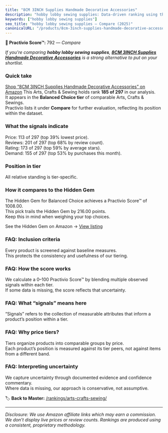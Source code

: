 ```yaml
---
title: "8CM 3INCH Supplies Handmade Decorative Accessories"
description: "hobby lobby sewing supplies: Data-driven ranking using the Practivio Score™. Positioned by quality, value, demand, findability, momentum."
keywords: ["hobby lobby sewing supplies"]
seo_title: "hobby lobby sewing supplies — Compare (2025)"
canonicalURL: "/products/8cm-3inch-supplies-handmade-decorative-accessories-B0BZRF9WVH/"
---
```


**🛒 Practivio Score™:** 792 — _Compare_


*If you're comparing **hobby lobby sewing supplies**, **[8CM 3INCH Supplies Handmade Decorative Accessories](https://www.amazon.com/dp/B0BZRF9WVH?tag=practivio-20)** is a strong alternative to put on your shortlist.*
### Quick take
[Shop “8CM 3INCH Supplies Handmade Decorative Accessories” on Amazon](https://www.amazon.com/dp/B0BZRF9WVH?tag=practivio-20)
This Arts, Crafts & Sewing holds rank **185 of 297** in our analysis.  
It appears in the **Balanced Choice tier** of comparable Arts, Crafts & Sewings.  
Practivio lists it under **Compare** for further evaluation, reflecting its position within the dataset.

### What the signals indicate
Price: 113 of 297 (top 39% lowest price).  
Reviews: 201 of 297 (top 68% by review count).  
Rating: 173 of 297 (top 59% by average stars).  
Demand: 155 of 297 (top 53% by purchases this month).

### Position in tier
All relative standing is tier-specific.

### How it compares to the Hidden Gem
The Hidden Gem for Balanced Choice achieves a Practivio Score™ of 1008.00.  
This pick trails the Hidden Gem by 216.00 points.  
Keep this in mind when weighing your top choices.  

See the Hidden Gem on Amazon → [View listing](https://www.amazon.com/dp/B09XR2LHHL?tag=practivio-20)

### FAQ: Inclusion criteria
Every product is screened against baseline measures.  
This protects the consistency and usefulness of our tiering.

### FAQ: How the score works
We calculate a 0–100 Practivio Score™ by blending multiple observed signals within each tier.  
If some data is missing, the score reflects that uncertainty.

### FAQ: What “signals” means here
“Signals” refers to the collection of measurable attributes that inform a product’s position within a tier.

### FAQ: Why price tiers?
Tiers organize products into comparable groups by price.  
Each product’s position is measured against its tier peers, not against items from a different band.

### FAQ: Interpreting uncertainty
We capture uncertainty through documented evidence and confidence commentary.  
Where data is missing, our approach is conservative, not assumptive.

<!-- Missing template for Compare/CompareWithinPriceClass -->


🏷️ **Back to Master:** [/rankings/arts-crafts-sewing/](/rankings/arts-crafts-sewing/)

---
_Disclosure: We use Amazon affiliate links which may earn a commission. We don’t display live prices or review counts. Rankings are produced using a consistent, proprietary methodology._
